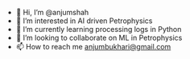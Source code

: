 - 👋 Hi, I’m @anjumshah
- 👀 I’m interested in AI driven Petrophysics
- 🌱 I’m currently learning processing logs in Python
- 💞️ I’m looking to collaborate on ML in Petrophysics
- 📫 How to reach me anjumbukhari@gmail.com

<!---
anjumshah/anjumshah is a ✨ special ✨ repository because its `README.md` (this file) appears on your GitHub profile.
You can click the Preview link to take a look at your changes.
--->
